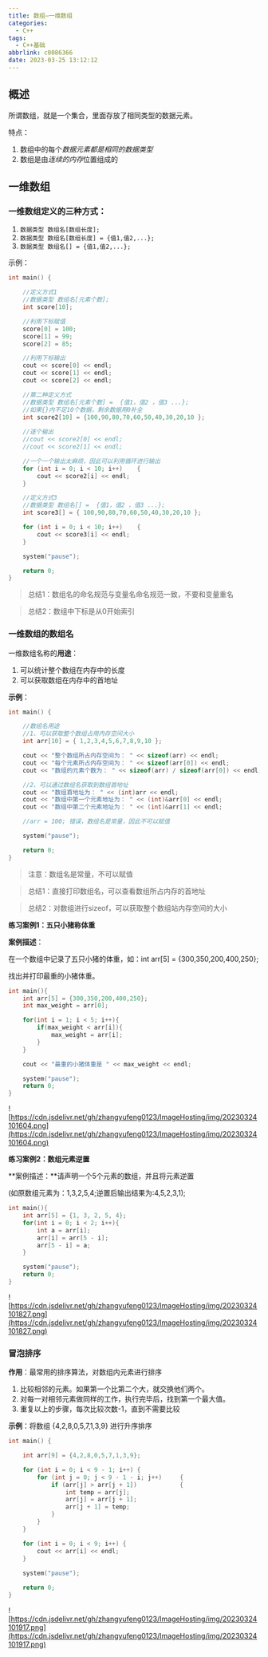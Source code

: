 ```yaml
---
title: 数组—一维数组
categories:
  - C++
tags:
  - C++基础
abbrlink: c0086366
date: 2023-03-25 13:12:12
---
```


## 概述

所谓数组，就是一个集合，里面存放了相同类型的数据元素。

特点：

1. 数组中的每个*数据元素都是相同的数据类型*
2. 数组是由*连续的内存*位置组成的

## 一维数组

### 一维数组定义的三种方式：

1. `数据类型 数组名[数组长度];`
2. `数据类型 数组名[数组长度] = {值1,值2,...};`
3. `数据类型 数组名[] = {值1,值2,...};`

示例：

```cpp
int main() {

	//定义方式1
	//数据类型 数组名[元素个数];
	int score[10];

	//利用下标赋值
	score[0] = 100;
	score[1] = 99;
	score[2] = 85;

	//利用下标输出
	cout << score[0] << endl;
	cout << score[1] << endl;
	cout << score[2] << endl;

	//第二种定义方式
	//数据类型 数组名[元素个数] =  {值1，值2 ，值3 ...};
	//如果{}内不足10个数据，剩余数据用0补全
	int score2[10] = {100,90,80,70,60,50,40,30,20,10 };
	
	//逐个输出
	//cout << score2[0] << endl;
	//cout << score2[1] << endl;

	//一个一个输出太麻烦，因此可以利用循环进行输出
	for (int i = 0; i < 10; i++)	{
		cout << score2[i] << endl;
	}

	//定义方式3
	//数据类型 数组名[] =  {值1，值2 ，值3 ...};
	int score3[] = { 100,90,80,70,60,50,40,30,20,10 };

	for (int i = 0; i < 10; i++)	{
		cout << score3[i] << endl;
	}

	system("pause");

	return 0;
}
```

> 总结1：数组名的命名规范与变量名命名规范一致，不要和变量重名
> 

> 总结2：数组中下标是从0开始索引
> 

### 一维数组的数组名

一维数组名称的**用途**：

1. 可以统计整个数组在内存中的长度
2. 可以获取数组在内存中的首地址

**示例**：

```cpp
int main() {

	//数组名用途
	//1、可以获取整个数组占用内存空间大小
	int arr[10] = { 1,2,3,4,5,6,7,8,9,10 };

	cout << "整个数组所占内存空间为： " << sizeof(arr) << endl;
	cout << "每个元素所占内存空间为： " << sizeof(arr[0]) << endl;
	cout << "数组的元素个数为： " << sizeof(arr) / sizeof(arr[0]) << endl;

	//2、可以通过数组名获取到数组首地址
	cout << "数组首地址为： " << (int)arr << endl;
	cout << "数组中第一个元素地址为： " << (int)&arr[0] << endl;
	cout << "数组中第二个元素地址为： " << (int)&arr[1] << endl;

	//arr = 100; 错误，数组名是常量，因此不可以赋值

	system("pause");

	return 0;
}
```

> 注意：数组名是常量，不可以赋值
> 

> 总结1：直接打印数组名，可以查看数组所占内存的首地址
> 

> 总结2：对数组进行sizeof，可以获取整个数组站内存空间的大小
> 

**练习案例1：五只小猪称体重**

**案例描述**：

在一个数组中记录了五只小猪的体重，如：int arr[5] = {300,350,200,400,250};

找出并打印最重的小猪体重。

```cpp
int main(){
	int arr[5] = {300,350,200,400,250};
	int max_weight = arr[0];

	for(int i = 1; i < 5; i++){
		if(max_weight < arr[i]){
			max_weight = arr[i];
		}
	}

	cout << "最重的小猪体重是 " << max_weight << endl;

	system("pause");
	return 0;
}
```

![https://cdn.jsdelivr.net/gh/zhangyufeng0123/ImageHosting/img/20230324101604.png](https://cdn.jsdelivr.net/gh/zhangyufeng0123/ImageHosting/img/20230324101604.png)

**练习案例2：数组元素逆置**

**案例描述：**请声明一个5个元素的数组，并且将元素逆置

(如原数组元素为：1,3,2,5,4;逆置后输出结果为:4,5,2,3,1);

```cpp
int main(){
	int arr[5] = {1, 3, 2, 5, 4};
	for(int i = 0; i < 2; i++){
		int a = arr[i];
		arr[i] = arr[5 - i];
		arr[5 - i] = a;
	}

	system("pause");
	return 0;
}
```

![https://cdn.jsdelivr.net/gh/zhangyufeng0123/ImageHosting/img/20230324101827.png](https://cdn.jsdelivr.net/gh/zhangyufeng0123/ImageHosting/img/20230324101827.png)

### 冒泡排序

**作用**：最常用的排序算法，对数组内元素进行排序

1. 比较相邻的元素。如果第一个比第二个大，就交换他们两个。
2. 对每一对相邻元素做同样的工作，执行完毕后，找到第一个最大值。
3. 重复以上的步骤，每次比较次数-1，直到不需要比较

**示例**：将数组 {4,2,8,0,5,7,1,3,9} 进行升序排序

```cpp
int main() {

	int arr[9] = {4,2,8,0,5,7,1,3,9};

	for (int i = 0; i < 9 - 1; i++)	{
		for (int j = 0; j < 9 - 1 - i; j++)		{
			if (arr[j] > arr[j + 1])			{
				int temp = arr[j];
				arr[j] = arr[j + 1];
				arr[j + 1] = temp;
			}
		}
	}

	for (int i = 0; i < 9; i++)	{
		cout << arr[i] << endl;
	}
    
	system("pause");

	return 0;
}
```

![https://cdn.jsdelivr.net/gh/zhangyufeng0123/ImageHosting/img/20230324101917.png](https://cdn.jsdelivr.net/gh/zhangyufeng0123/ImageHosting/img/20230324101917.png)